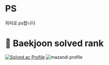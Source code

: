 # PS
<p>취미로 ps합니다</p>

# 🏅 Baekjoon solved rank

[![Solved.ac Profile](http://mazassumnida.wtf/api/generate_badge?boj=linux)](https://solved.ac/profile/linux)
![mazandi profile](http://mazandi.herokuapp.com/api?handle=linux&theme=warm)
